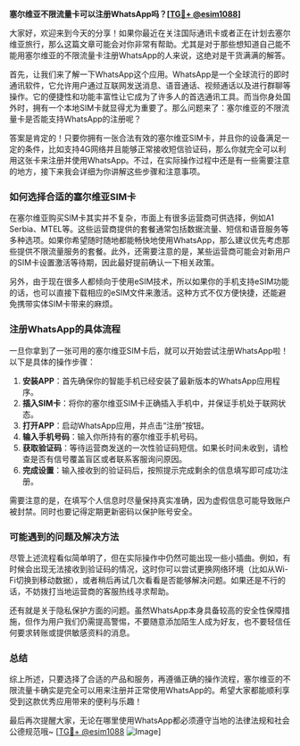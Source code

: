 **塞尔维亚不限流量卡可以注册WhatsApp吗？[[TG💪+ @esim1088](https://t.me/s/esim1088)]**

大家好，欢迎来到今天的分享！如果你最近在关注国际通讯卡或者正在计划去塞尔维亚旅行，那么这篇文章可能会对你非常有帮助。尤其是对于那些想知道自己能不能用塞尔维亚的不限流量卡注册WhatsApp的人来说，这绝对是干货满满的解答。

首先，让我们来了解一下WhatsApp这个应用。WhatsApp是一个全球流行的即时通讯软件，它允许用户通过互联网发送消息、语音通话、视频通话以及进行群聊等操作。它的便捷性和功能丰富性让它成为了许多人的首选通讯工具。而当你身处国外时，拥有一个本地SIM卡就显得尤为重要了。那么问题来了：塞尔维亚的不限流量卡是否能支持WhatsApp的注册呢？

答案是肯定的！只要你拥有一张合法有效的塞尔维亚SIM卡，并且你的设备满足一定的条件，比如支持4G网络并且能够正常接收短信验证码，那么你就完全可以利用这张卡来注册并使用WhatsApp。不过，在实际操作过程中还是有一些需要注意的地方，接下来我会详细为你讲解这些步骤和注意事项。

### 如何选择合适的塞尔维亚SIM卡

在塞尔维亚购买SIM卡其实并不复杂，市面上有很多运营商可供选择，例如A1 Serbia、MTEL等。这些运营商提供的套餐通常包括数据流量、短信和语音服务等多种选项。如果你希望随时随地都能畅快地使用WhatsApp，那么建议优先考虑那些提供不限流量服务的套餐。此外，还需要注意的是，某些运营商可能会对新用户的SIM卡设置激活等待期，因此最好提前确认一下相关政策。

另外，由于现在很多人都倾向于使用eSIM技术，所以如果你的手机支持eSIM功能的话，也可以直接下载相应的eSIM文件来激活。这种方式不仅方便快捷，还能避免携带实体SIM卡带来的麻烦。

### 注册WhatsApp的具体流程

一旦你拿到了一张可用的塞尔维亚SIM卡后，就可以开始尝试注册WhatsApp啦！以下是具体的操作步骤：

1. **安装APP**：首先确保你的智能手机已经安装了最新版本的WhatsApp应用程序。
2. **插入SIM卡**：将你的塞尔维亚SIM卡正确插入手机中，并保证手机处于联网状态。
3. **打开APP**：启动WhatsApp应用，并点击“注册”按钮。
4. **输入手机号码**：输入你所持有的塞尔维亚手机号码。
5. **获取验证码**：等待运营商发送的一次性验证码短信。如果长时间未收到，请检查是否有信号覆盖盲区或者联系客服询问原因。
6. **完成设置**：输入接收到的验证码后，按照提示完成剩余的信息填写即可成功注册。

需要注意的是，在填写个人信息时尽量保持真实准确，因为虚假信息可能导致账户被封禁。同时也要记得定期更新密码以保护账号安全。

### 可能遇到的问题及解决方法

尽管上述流程看似简单明了，但在实际操作中仍然可能出现一些小插曲。例如，有时候会出现无法接收到验证码的情况，这时你可以尝试更换网络环境（比如从Wi-Fi切换到移动数据），或者稍后再试几次看看是否能够解决问题。如果还是不行的话，不妨拨打当地运营商的客服热线寻求帮助。

还有就是关于隐私保护方面的问题。虽然WhatsApp本身具备较高的安全性保障措施，但作为用户我们仍需提高警惕，不要随意添加陌生人成为好友，也不要轻信任何要求转账或提供敏感资料的消息。

### 总结

综上所述，只要选择了合适的产品和服务，再遵循正确的操作流程，塞尔维亚的不限流量卡确实是完全可以用来注册并正常使用WhatsApp的。希望大家都能顺利享受到这款优秀应用带来的便利与乐趣！

最后再次提醒大家，无论在哪里使用WhatsApp都必须遵守当地的法律法规和社会公德规范哦~ [[TG💪+ @esim1088](https://t.me/s/esim1088) ![Image](https://i.postimg.cc/4NQfJmqS/Snipaste-2025-05-13-00-14-12.png)]
